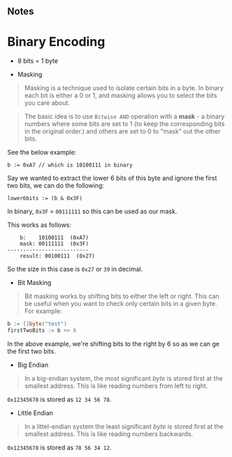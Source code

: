## Notes

# Binary Encoding

- 8 bits = 1 byte

- Masking

> Masking is a technique used to isolate certain bits in a byte. In binary each bit is either a 0 or 1, and masking allows you to select the bits you care about.

> The basic idea is to use `Bitwise AND` operation with a **mask** - a binary numbers where some bits are set to 1 (to keep the corresponding bits in the original order.) and others are set to 0 to "mask" out the other bits.


See the below example:

```
b := 0xA7 // which is 10100111 in binary
```

Say we wanted to extract the lower 6 bits of this byte and ignore the first two bits, we can do the following:

```
lower6bits := (b & 0x3F)
```

In binary, `0x3F` = `00111111` so this can be used as our mask.

This works as follows:

```
    b:    10100111  (0xA7)
    mask: 00111111  (0x3F)
--------------------------
    result: 00100111  (0x27)
```

So the size in this case is `0x27` or `39` in decimal.

- Bit Masking

> Bit masking works by shifting bits to either the left or right. This can be useful when you want to check only certain bits in a given byte. For example:

```go
b := []byte("test")
firstTwoBits := b >> 6
```

In the above example, we're shifting bits to the right by 6 so as we can ge the first two bits.

- Big Endian

> In a big-endian system, the most significant _byte_ is stored first at the smallest address. This is like reading numbers from left to right.

`0x12345678` is stored as `12 34 56 78`.

- Little Endian

> In a littel-endian system the least significant _byte_ is stored first at the smallest address. This is like reading numbers backwards.

`0x12345678` is stored as `78 56 34 12`.
